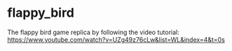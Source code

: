 # flappy_bird

The flappy bird game replica by following the video tutorial: https://www.youtube.com/watch?v=UZg49z76cLw&list=WL&index=4&t=0s
